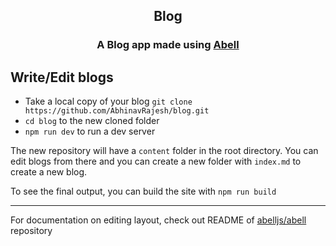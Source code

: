 <h2 align="center">Blog</h2>
<h3 align="center">A Blog app made using <a href="https://abelljs.org">Abell</a></h3>

## Write/Edit blogs

- Take a local copy of your blog
  `git clone https://github.com/AbhinavRajesh/blog.git`
- `cd blog` to the new cloned folder
- `npm run dev` to run a dev server

The new repository will have a `content` folder in the root directory. You can edit blogs from there and you can create a new folder with `index.md` to create a new blog.

To see the final output, you can build the site with `npm run build`

---

For documentation on editing layout, check out README of [abelljs/abell](https://github.com/abelljs/abell) repository
